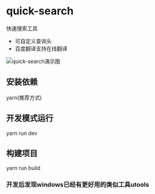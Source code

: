 # quick-search

快速搜索工具
- 可自定义查询头
- 百度翻译支持在线翻译

![quick-search演示图](https://user-images.githubusercontent.com/51696131/118353792-7c4dda00-b59a-11eb-8cd6-c76db8d0b712.gif)

## 安装依赖

yarn(推荐方式)

## 开发模式运行

yarn run dev

## 构建项目

yarn run build

### 开发后发现windows已经有更好用的类似工具utools
